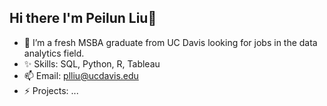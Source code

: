 ## Hi there I'm Peilun Liu👋


- 🌱 I’m a fresh MSBA graduate from UC Davis looking for jobs in the data analytics field.
- ✨ Skills: SQL, Python, R, Tableau
- 📫 Email: plliu@ucdavis.edu
- ⚡ Projects: ...

